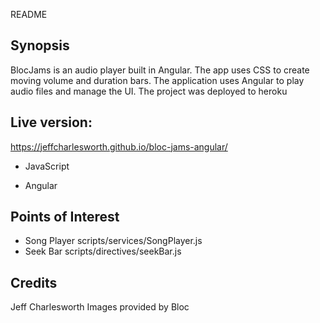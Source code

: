 README

## Synopsis

BlocJams is an audio player built in Angular. The app uses CSS to create moving volume and duration bars. The application uses Angular to play audio files and manage the UI.
The project was deployed to heroku

## Live version:
https://jeffcharlesworth.github.io/bloc-jams-angular/

* JavaScript

* Angular


## Points of Interest
* Song Player
  scripts/services/SongPlayer.js
* Seek Bar
  scripts/directives/seekBar.js
  
## Credits
Jeff Charlesworth
Images provided by Bloc
